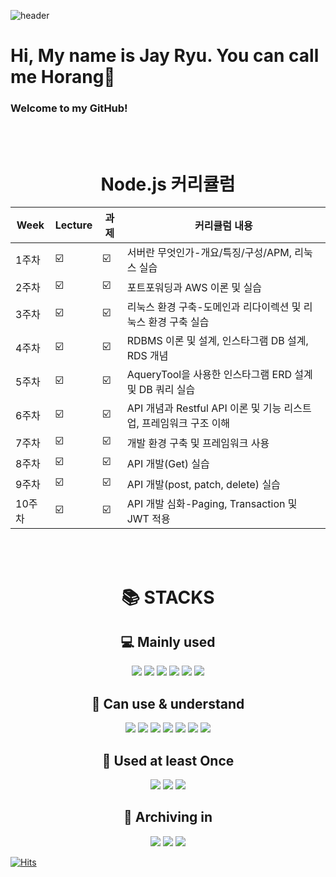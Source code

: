 
![header](https://capsule-render.vercel.app/api?type=slice&color=gradient&text=%20JayRyu%20%20&height=200&fontSize=100)

# Hi, My name is Jay Ryu. You can call me Horang🐯

### Welcome to my GitHub!

<br></br>

<div align=center> <h1>Node.js 커리큘럼</h1> </div>
<div align=center>
 
| Week | Lecture | 과제 |커리큘럼 내용 |
| ------ | -- | -- |----------- |
|  1주차  | ☑️ | ☑️ | 서버란 무엇인가-개요/특징/구성/APM, 리눅스 실습 |
|  2주차  | ☑️ | ☑️ | 포트포워딩과 AWS 이론 및 실습 |
|  3주차  | ☑️ | ☑️ | 리눅스 환경 구축-도메인과 리다이렉션 및 리눅스 환경 구축 실습 |
|  4주차  | ☑️ | ☑️ | RDBMS 이론 및 설계, 인스타그램 DB 설계, RDS 개념 |
|  5주차  | ☑️ | ☑️ | AqueryTool을 사용한 인스타그램 ERD 설계 및 DB 쿼리 실습 |
|  6주차  | ☑️ | ☑️ | API 개념과 Restful API 이론 및 기능 리스트업, 프레임워크 구조 이해 |
|  7주차  | ☑️ | ☑️ | 개발 환경 구축 및 프레임워크 사용 |
|  8주차  | ☑️ | ☑️ | API 개발(Get) 실습 |
|  9주차  | ☑️ | ☑️ | API 개발(post, patch, delete) 실습 |
|  10주차 | ☑️ | ☑️ | API 개발 심화-Paging, Transaction 및 JWT 적용 |
</div>
<br></br>

<div align=center> <h1>📚 STACKS</h1> </div>
<div align=center>
 
## 💻 Mainly used
 
<img src="https://img.shields.io/badge/node.js-339933?style=for-the-badge&logo=Node.js&logoColor=white">  
<img src="https://img.shields.io/badge/nest.js-E0234E?style=for-the-badge&logo=Nest.js&logoColor=white">
<img src="https://img.shields.io/badge/javascript-F7DF1E?style=for-the-badge&logo=javascript&logoColor=black"> 
<img src="https://img.shields.io/badge/mysql-4479A1?style=for-the-badge&logo=mysql&logoColor=white"> 
<img src="https://img.shields.io/badge/amazonaws-232F3E?style=for-the-badge&logo=amazonaws&logoColor=white"> 
<img src="https://img.shields.io/badge/datagrip-000000?style=for-the-badge&logo=datagrip&logoColor=white">

## 🦾 Can use & understand

<img src="https://img.shields.io/badge/html-E34F26?style=for-the-badge&logo=html5&logoColor=white">
<img src="https://img.shields.io/badge/css-1572B6?style=for-the-badge&logo=css3&logoColor=white"> 
<img src="https://img.shields.io/badge/androidstudio-3DDC84?style=for-the-badge&logo=androidstudio&logoColor=white">
<img src="https://img.shields.io/badge/java-007396?style=for-the-badge&logo=java&logoColor=white"> 
<img src="https://img.shields.io/badge/python-3776AB?style=for-the-badge&logo=python&logoColor=white"> 
<img src="https://img.shields.io/badge/adobephotoshop-31A8FF?style=for-the-badge&logo=AdobePhotoshop&logoColor=black">
<img src="https://img.shields.io/badge/atom-66595C?style=for-the-badge&logo=Atom&logoColor=white">

## 👀 Used at least Once

  <img src="https://img.shields.io/badge/linux-FCC624?style=for-the-badge&logo=linux&logoColor=black">
  <img src="https://img.shields.io/badge/c++-00599C?style=for-the-badge&logo=c%2B%2B&logoColor=white">
  <img src="https://img.shields.io/badge/arduino-00979D?style=for-the-badge&logo=arduino&logoColor=white">

## 📝 Archiving in

<img src="https://img.shields.io/badge/velog-20C997?style=for-the-badge&logo=Velog&logoColor=white"/>
<img src="https://img.shields.io/badge/github-181717?style=for-the-badge&logo=github&logoColor=white">
<img src="https://img.shields.io/badge/git-F05032?style=for-the-badge&logo=git&logoColor=white">
</div>
  
[![Hits](https://hits.seeyoufarm.com/api/count/incr/badge.svg?url=https%3A%2F%2Fgithub.com%2Ftruthsoloud&count_bg=%230D00FF&title_bg=%23000000&icon=github.svg&icon_color=%23E7E7E7&title=horang&edge_flat=false)](https://hits.seeyoufarm.com)             

<!---
truthsoloud/truthsoloud is a ✨ special ✨ repository because its `README.md` (this file) appears on your GitHub profile.
You can click the Preview link to take a look at your changes.
--->
